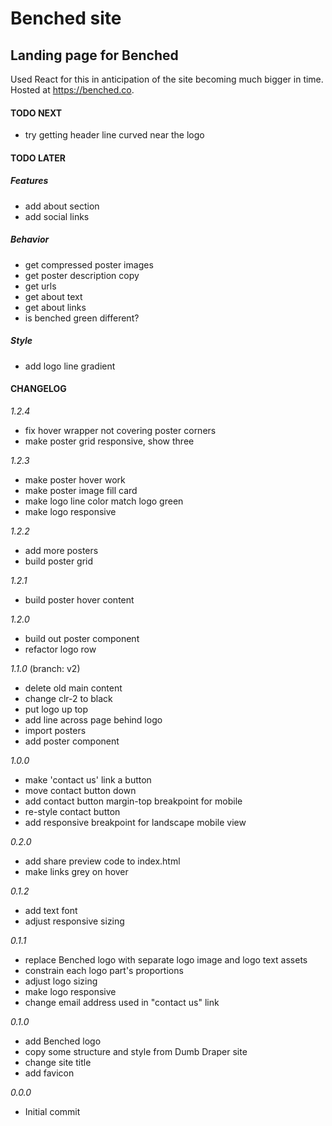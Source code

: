 # Benched site

## Landing page for Benched

Used React for this in anticipation of the site becoming much bigger in time. Hosted at https://benched.co.

#### TODO NEXT

- try getting header line curved near the logo

#### TODO LATER

##### Features

- add about section
- add social links

##### Behavior

- get compressed poster images
- get poster description copy
- get urls
- get about text
- get about links
- is benched green different?

##### Style

- add logo line gradient

#### CHANGELOG

_1.2.4_

- fix hover wrapper not covering poster corners
- make poster grid responsive, show three

_1.2.3_

- make poster hover work
- make poster image fill card
- make logo line color match logo green
- make logo responsive

_1.2.2_

- add more posters
- build poster grid

_1.2.1_

- build poster hover content

_1.2.0_

- build out poster component
- refactor logo row

_1.1.0_ (branch: v2)

- delete old main content
- change clr-2 to black
- put logo up top
- add line across page behind logo
- import posters
- add poster component

_1.0.0_

- make 'contact us' link a button
- move contact button down
- add contact button margin-top breakpoint for mobile
- re-style contact button
- add responsive breakpoint for landscape mobile view

_0.2.0_

- add share preview code to index.html
- make links grey on hover

_0.1.2_

- add text font
- adjust responsive sizing

_0.1.1_

- replace Benched logo with separate logo image and logo text assets
- constrain each logo part's proportions
- adjust logo sizing
- make logo responsive
- change email address used in "contact us" link

_0.1.0_

- add Benched logo
- copy some structure and style from Dumb Draper site
- change site title
- add favicon

_0.0.0_

- Initial commit
